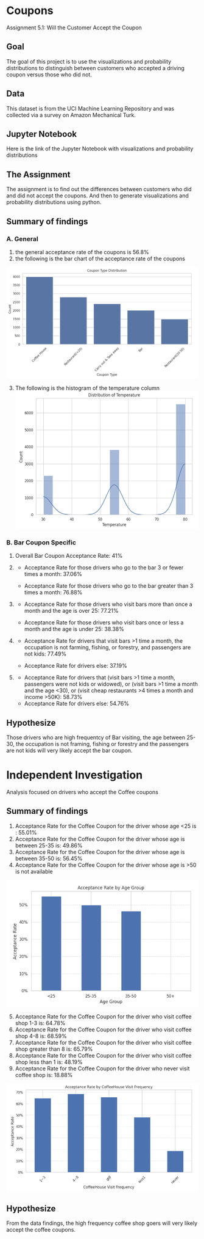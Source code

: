 # Coupons
Assignment 5.1: Will the Customer Accept the Coupon

## Goal
The goal of this project is to use the visualizations and probability distributions to distinguish between customers who accepted a driving coupon versus those who did not.

## Data
This dataset is from the UCI Machine Learning Repository and was collected via a survey on Amazon Mechanical Turk.

## Jupyter Notebook
Here is the link of the Jupyter Notebook with visualizations and probability distributions

## The Assignment
The assignment is to find out the differences between customers who did and did not accept the coupons.  And then to generate visualizations and probability distributions using python.

## Summary of findings

### A. General
1. the general acceptance rate of the coupons is 56.8%
2. the following is the bar chart of the acceptance rate of the coupons

![image_alt](https://github.com/StanleyWan/Coupon/blob/main/findings/Coupon_Type_Distribution.png)

3. The following is the histogram of the temperature column
![image_alt](https://github.com/StanleyWan/Coupon/blob/main/findings/temperature%20distribution.png)

### B. Bar Coupon Specific

1. Overall Bar Coupon Acceptance Rate: 41%

2. - Acceptance Rate for those drivers who go to the bar 3 or fewer times a month: 37.06%

   -  Acceptance Rate for those drivers who go to the bar greater than 3 times a month: 76.88%

3. -  Acceptance Rate for those drivers who visit bars more than once a month and the age is over 25: 77.21%

   -  Acceptance Rate for those drivers who visit bars once or less a month and the age is under 25: 38.38%

4. -  Acceptance Rate for drivers that visit bars >1 time a month, the occupation is not farming, fishing, or forestry, and passengers are not kids: 77.49%

   -  Acceptance Rate for drivers else: 37.19%

5. -  Acceptance Rate for drivers that (visit bars >1 time a month, passengers were not kids or widowed), or (visit bars >1 time a month and the age <30), or (visit cheap restaurants >4 times a month and income >50K): 58.73%
   -  Acceptance Rate for drivers else: 54.76%
     
## Hypothesize
Those drivers who are high frequentcy of Bar visiting, the age between 25-30,  the occupation is not framing, fishing or forestry and the passengers are not kids will very likely accept the bar coupon.

# Independent Investigation
Analysis focused on drivers who accept the Coffee coupons

## Summary of findings
1. Acceptance Rate for the Coffee Coupon for the driver whose age <25 is : 55.01%
2. Acceptance Rate for the Coffee Coupon for the driver whose age is between 25-35 is: 49.86%
3. Acceptance Rate for the Coffee Coupon for the driver whose age is between 35-50 is: 56.45%
4. Acceptance Rate for the Coffee Coupon for the driver whose age is >50 is not available

![image_alt](https://github.com/StanleyWan/Coupon/blob/main/findings/age_group.png)

5. Acceptance Rate for the Coffee Coupon for the driver who visit coffee shop 1-3 is: 64.78%
6. Acceptance Rate for the Coffee Coupon for the driver who visit coffee shop 4-8 is: 68.59%
7. Acceptance Rate for the Coffee Coupon for the driver who visit coffee shop greater than 8 is: 65.79%
8. Acceptance Rate for the Coffee Coupon for the driver who visit coffee shop less than 1 is: 48.19%
9. Acceptance Rate for the Coffee Coupon for the driver who never visit coffee shop is: 18.88%

![image_alt](https://github.com/StanleyWan/Coupon/blob/main/findings/coffee_visit.png)

## Hypothesize
From the data findings,  the high frequency coffee shop goers will very likely accept the coffee coupons.
